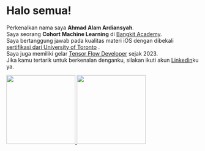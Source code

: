 # Halo semua! 
Perkenalkan nama saya **Ahmad Alam Ardiansyah**.\
Saya seorang **Cohort Machine Learning** di [Bangkit Academy](https://grow.google/).\
Saya bertanggung jawab pada kualitas materi iOS dengan dibekali [sertifikasi dari University of Toronto](https://www.coursera.org/account/accomplishments/specialization/CLKJD8XBXJ3M) .\
Saya juga memiliki gelar [Tensor Flow Developer](https://www.credential.net/h5deoi5h) sejak 2023.\
Jika kamu tertarik untuk berkenalan denganku, silakan ikuti akun [Linkedin](https://www.linkedin.com/in/alam-ardiansyah/)ku ya.
 
<p align="left">
<a href="https://github.com/ayamyeagah">
  <img height="180em" src="https://github-readme-stats-eight-theta.vercel.app/api?username=gilangadhan&show_icons=true&theme=algolia&include_all_commits=true&count_private=true"/>
  <img height="180em" src="https://github-readme-stats-eight-theta.vercel.app/api/top-langs/?username=gilangadhan&layout=compact&langs_count=8&theme=algolia"/>
</a>
</p>
